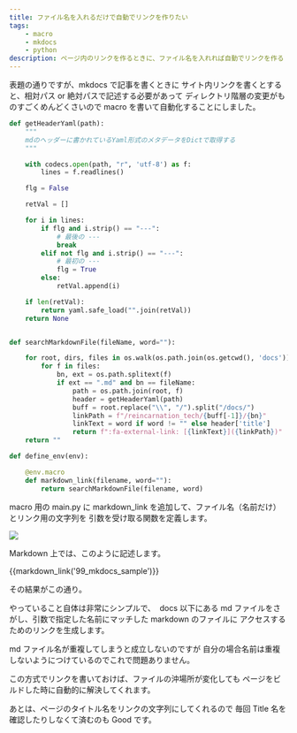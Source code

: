 ```yaml
---
title: ファイル名を入れるだけで自動でリンクを作りたい
tags:
    - macro
    - mkdocs
    - python
description: ページ内のリンクを作るときに、ファイル名を入れれば自動でリンクを作る
---
```


表題の通りですが、mkdocs で記事を書くときに
サイト内リンクを書くとすると、相対パス or 絶対パスで記述する必要があって
ディレクトリ階層の変更がものすごくめんどくさいので
macro を書いて自動化することにしました。

```python
def getHeaderYaml(path):
    """
    mdのヘッダーに書かれているYaml形式のメタデータをDictで取得する
    """

    with codecs.open(path, "r", 'utf-8') as f:
        lines = f.readlines()

    flg = False

    retVal = []

    for i in lines:
        if flg and i.strip() == "---":
            # 最後の ---
            break
        elif not flg and i.strip() == "---":
            # 最初の ---
            flg = True
        else:
            retVal.append(i)

    if len(retVal):
        return yaml.safe_load("".join(retVal))
    return None


def searchMarkdownFile(fileName, word=""):

    for root, dirs, files in os.walk(os.path.join(os.getcwd(), 'docs')):
        for f in files:
            bn, ext = os.path.splitext(f)
            if ext == ".md" and bn == fileName:
                path = os.path.join(root, f)
                header = getHeaderYaml(path)
                buff = root.replace("\\", "/").split("/docs/")
                linkPath = f"/reincarnation_tech/{buff[-1]}/{bn}"
                linkText = word if word != "" else header['title']
                return f":fa-external-link: [{linkText}]({linkPath})"
    return ""

def define_env(env):

    @env.macro
    def markdown_link(filename, word=""):
        return searchMarkdownFile(filename, word)
```

macro 用の main.py に markdown_link を追加して、ファイル名（名前だけ）とリンク用の文字列を
引数を受け取る関数を定義します。

![](https://gyazo.com/e662d743810975fe7f975a64c8a7191e.png)

Markdown 上では、このように記述します。

{{markdown_link('99_mkdocs_sample')}}

その結果がこの通り。

やっていること自体は非常にシンプルで、
![]()
docs 以下にある md ファイルをさがし、引数で指定した名前にマッチした markdown のファイルに
アクセスするためのリンクを生成します。

md ファイル名が重複してしまうと成立しないのですが
自分の場合名前は重複しないようにつけているのでこれで問題ありません。

この方式でリンクを書いておけば、ファイルの沖場所が変化しても
ページをビルドした時に自動的に解決してくれます。

あとは、ページのタイトル名をリンクの文字列にしてくれるので
毎回 Title 名を確認したりしなくて済むのも Good です。
